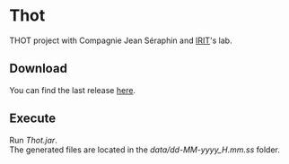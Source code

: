 # Thot
THOT project with Compagnie Jean Séraphin and [IRIT](https://www.irit.fr/)'s lab.

## Download
You can find the last release [here](https://github.com/ctruillet/thot/releases/).


## Execute
Run *Thot.jar*.   
The generated files are located in the *data/dd-MM-yyyy_H.mm.ss* folder.
